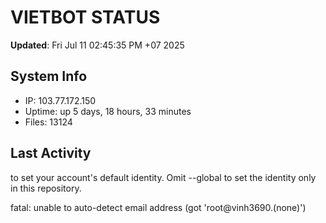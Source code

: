# VIETBOT STATUS
**Updated**: Fri Jul 11 02:45:35 PM +07 2025

## System Info
- IP: 103.77.172.150
- Uptime: up 5 days, 18 hours, 33 minutes
- Files: 13124

## Last Activity

to set your account's default identity.
Omit --global to set the identity only in this repository.

fatal: unable to auto-detect email address (got 'root@vinh3690.(none)')
